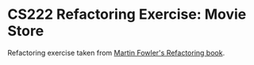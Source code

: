 # CS222 Refactoring Exercise: Movie Store

Refactoring exercise taken from
[Martin Fowler's Refactoring book](https://martinfowler.com/books/refactoring.html).
